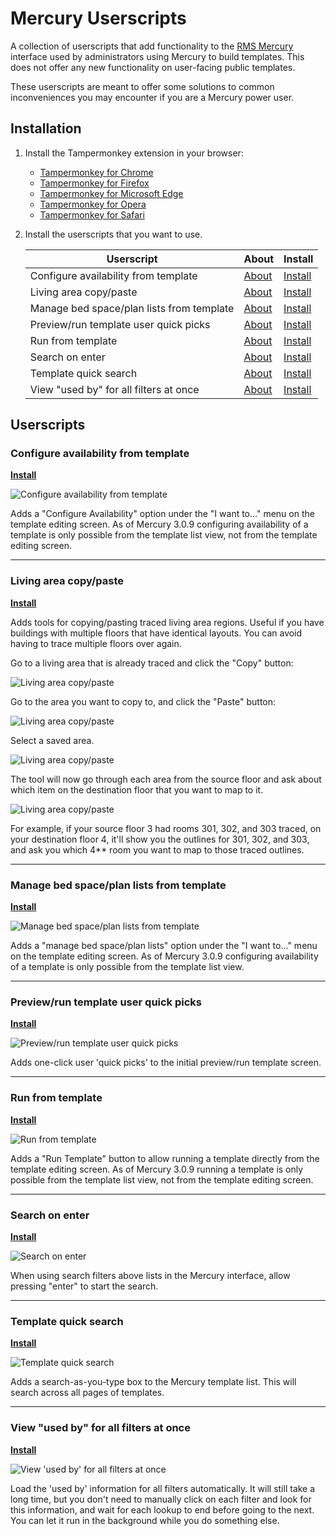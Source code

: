 # Mercury Userscripts
A collection of userscripts that add functionality to the [RMS Mercury](https://mercury.rms-inc.com/mercury.html) interface used by administrators using Mercury to build templates. This does not offer any new functionality on user-facing public templates.

These userscripts are meant to offer some solutions to common inconveniences you may encounter if you are a Mercury power user. 

## Installation
1. Install the Tampermonkey extension in your browser:
	* [Tampermonkey for Chrome](https://tampermonkey.net/?ext=dhdg&browser=chrome)
	* [Tampermonkey for Firefox](https://tampermonkey.net/?ext=dhdg&browser=firefox)
	* [Tampermonkey for Microsoft Edge](https://tampermonkey.net/index.php?ext=dhdg&browser=edge)
	* [Tampermonkey for Opera](https://tampermonkey.net/?ext=dhdg&browser=opera)
	* [Tampermonkey for Safari](https://tampermonkey.net/?ext=dhdg&browser=safari)

2. Install the userscripts that you want to use.

    | Userscript                 | About                      | Install                    |
    | -------------------------- |:-------------------------- |:-------------------------- |
    | Configure availability from template | [About][about-caft] | [Install][install-caft] |
    | Living area copy/paste | [About][about-lacp] | [Install][install-lacp] |
    | Manage bed space/plan lists from template | [About][about-mbspl] | [Install][install-mbspl] |
    | Preview/run template user quick picks | [About][about-uqp] | [Install][install-uqp]  |
    | Run from template          | [About][about-rft]         | [Install][install-rft]     |
    | Search on enter            | [About][about-soe]         | [Install][install-soe]     |
    | Template quick search      | [About][about-tqs]         | [Install][install-tqs]     |
    | View "used by" for all filters at once            | [About][about-vub]         | [Install][install-vub]     |


[about-tqs]: #template-quick-search
[about-uqp]: #previewrun-template-user-quick-picks
[about-rft]: #run-from-template
[about-caft]: #configure-availability-from-template
[about-soe]: #search-on-enter
[about-vub]: #view-used-by-for-all-filters-at-once
[about-mbspl]: #manage-bed-spaceplan-lists-from-template
[about-lacp]: #living-area-copypaste

[install-tqs]: https://raw.githubusercontent.com/curtgrimes/mercury-userscripts/master/mercury-template-quick-search.user.js
[install-uqp]: https://raw.githubusercontent.com/curtgrimes/mercury-userscripts/master/mercury-template-user-quick-picks.user.js
[install-rft]: https://raw.githubusercontent.com/curtgrimes/mercury-userscripts/master/mercury-run-from-template.user.js
[install-caft]: https://raw.githubusercontent.com/curtgrimes/mercury-userscripts/master/mercury-configure-availability-from-template.user.js
[install-soe]: https://raw.githubusercontent.com/curtgrimes/mercury-userscripts/master/mercury-search-on-enter.user.js
[install-vub]: https://raw.githubusercontent.com/curtgrimes/mercury-userscripts/master/mercury-filter-view-used-by-for-all.user.js
[install-mbspl]: https://raw.githubusercontent.com/curtgrimes/mercury-userscripts/master/mercury-manage-bed-plan-lists-from-template.user.js
[install-lacp]: https://raw.githubusercontent.com/curtgrimes/mercury-userscripts/master/mercury-living-area-copy-paste.user.js

## Userscripts

### Configure availability from template

[**Install**][install-caft]

![Configure availability from template](docs/images/mercury-configure-availability.png?raw=true "Configure availability from template")

Adds a "Configure Availability" option under the "I want to..." menu on the template editing screen. As of Mercury 3.0.9 configuring availability of a template is only possible from the template list view, not from the template editing screen.

<hr/>

### Living area copy/paste

[**Install**][install-lacp]

Adds tools for copying/pasting traced living area regions. Useful if you have buildings with multiple floors that have identical layouts. You can avoid having to trace multiple floors over again.

Go to a living area that is already traced and click the "Copy" button:

![Living area copy/paste](docs/images/mercury-living-area-copy-paste-1.png?raw=true "Living area copy/paste")

Go to the area you want to copy to, and click the "Paste" button:

![Living area copy/paste](docs/images/mercury-living-area-copy-paste-2.png?raw=true "Living area copy/paste")

Select a saved area.

![Living area copy/paste](docs/images/mercury-living-area-copy-paste-3.png?raw=true "Living area copy/paste")

The tool will now go through each area from the source floor and ask about which item on the destination floor that you want to map to it.

![Living area copy/paste](docs/images/mercury-living-area-copy-paste-4.png?raw=true "Living area copy/paste")

For example, if your source floor 3 had rooms 301, 302, and 303 traced, on your destination floor 4, it'll show you the outlines for 301, 302, and 303, and ask you which 4** room you want to map to those traced outlines.

<hr/>

### Manage bed space/plan lists from template

[**Install**][install-mbspl]

![Manage bed space/plan lists from template](docs/images/mercury-manage-bed-plan-lists-from-template.png?raw=true "Manage bed space/plan lists from template")

Adds a "manage bed space/plan lists" option under the "I want to..." menu on the template editing screen. As of Mercury 3.0.9 configuring availability of a template is only possible from the template list view.

<hr/>

### Preview/run template user quick picks

[**Install**][install-uqp]

![Preview/run template user quick picks](docs/images/mercury-user-quick-picks.gif?raw=true "Preview/run template user quick picks")

Adds one-click user 'quick picks' to the initial preview/run template screen.

<hr/>

### Run from template

[**Install**][install-rft]

![Run from template](docs/images/mercury-run-template.png?raw=true "Run from template")

Adds a "Run Template" button to allow running a template directly from the template editing screen. As of Mercury 3.0.9 running a template is only possible from the template list view, not from the template editing screen.

<hr/>

### Search on enter

[**Install**][install-soe]

![Search on enter](docs/images/mercury-search-on-enter.gif?raw=true "Search on enter")

When using search filters above lists in the Mercury interface, allow pressing "enter" to start the search.

<hr/>

### Template quick search

[**Install**][install-tqs]

![Template quick search](docs/images/mercury-template-quick-search.gif?raw=true "Template quick search")

Adds a search-as-you-type box to the Mercury template list. This will search across all pages of templates.

<hr/>

### View "used by" for all filters at once

[**Install**][install-vub]

![View 'used by' for all filters at once](docs/images/mercury-filter-view-used-by-for-all.png?raw=true "View 'used by' for all filters at once")

Load the 'used by' information for all filters automatically. It will still take a long time, but you don't need to manually click on each filter and look for this information, and wait for each lookup to end before going to the next. You can let it run in the background while you do something else.
